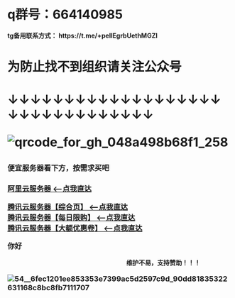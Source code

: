 <h1>q群号：664140985</h1>
<B>tg备用联系方式：
https://t.me/+pellEgrbUethMGZl</B>


<h1>为防止找不到组织请关注公众号<h1/>

↓↓↓↓↓↓↓↓↓↓↓↓↓↓↓↓↓↓↓↓↓↓↓↓↓↓↓↓↓↓↓↓

![qrcode_for_gh_048a498b68f1_258](https://user-images.githubusercontent.com/83000809/127257735-e6032090-d04c-413d-8094-22ab36b3caa1.jpg)

<h3>便宜服务器看下方，按需求买吧<h3/>

<a href = "https://www.aliyun.com/activity/daily/bestoffer?userCode=sdnzf2bx">阿里云服务器 <--点我直达</a>
  
<a href = "https://curl.qcloud.com/NmTXySQZ">腾讯云服务器【综合页】 <--点我直达</a><br/>
  <a href = "https://curl.qcloud.com/cBNPXPYP">腾讯云服务器【每日限购】 <--点我直达</a><br/>
  <a href = "https://curl.qcloud.com/xLhI9Yhc">腾讯云服务器【大额优惠卷】 <--点我直达</a>

你好


                                    维护不易，支持赞助！！！
 ![54__6fec1201ee853353e7399ac5d2597c9d_90dd81835322631168c8bc8fb7111707](https://user-images.githubusercontent.com/83000809/126744495-21a4d77f-8a0d-4483-96a4-100c9dccdae2.png)




